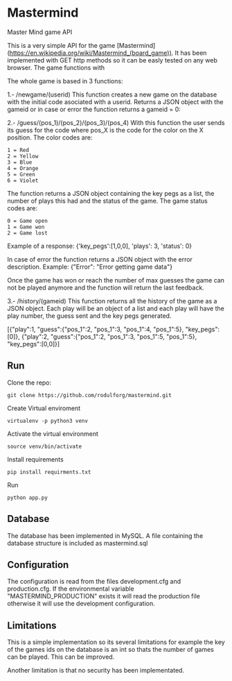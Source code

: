 # Mastermind
Master Mind game API

This is a very simple API for the game [Mastermind] (https://en.wikipedia.org/wiki/Mastermind_(board_game)). It has been implemented with GET http methods so it can be easly tested on any web browser. The game functions with 

The whole game is based in 3 functions:

1.- /newgame/(userid)
This function creates a new game on the database with the initial code asociated with a userid. Returns a JSON object with the gameid or in case or error the function returns a gameid = 0:

2.- /guess/(pos_1)/(pos_2)/(pos_3)/(pos_4)
With this function the user sends its guess for the code where pos_X is the code for the color on the X position. The color codes are:

    1 = Red
    2 = Yellow
    3 = Blue
    4 = Orange
    5 = Green
    6 = Violet

The function returns a JSON object containing the key pegs as a list, the number of plays this had and the status of the game. The game status codes are:

    0 = Game open
    1 = Game won
    2 = Game lost 

Example of a response: {'key_pegs':[1,0,0], 'plays': 3, 'status': 0}

In case of error the function returns a JSON object with the error description. Example: {"Error": "Error getting game data"}

Once the game has won or reach the number of max guesses the game can not be played anymore and the function will return the last feedback.

3.- /history/(gameid)
This function returns all the history of the game as a JSON object. Each play will be an object of a list and each play will have the play number, the guess sent and the key pegs generated.

[{"play":1, "guess":{"pos_1":2, "pos_1":3, "pos_1":4, "pos_1":5}, "key_pegs":[0]},
{"play":2, "guess":{"pos_1":2, "pos_1":3, "pos_1":5, "pos_1":5}, "key_pegs":[0,0]}]

## Run
Clone the repo:

```
git clone https://github.com/rodulforg/mastermind.git
````

Create Virtual enviroment

```
virtualenv -p python3 venv
````

Activate the virtual environment

````
source venv/bin/activate
````

Install requirements

```
pip install requirments.txt
````

Run

```
python app.py
`````

## Database
The database has been implemented in MySQL. A file containing the database structure is included as mastermind.sql

## Configuration
The configuration is read from the files development.cfg and production.cfg. If the environmental variable "MASTERMIND_PRODUCTION" exists it will read the production file otherwise it will use the development configuration.

## Limitations
This is a simple implementation so its several limitations for example the key of the games ids on the database is an int so thats the number of games can be played. This can be improved.

Another limitation is that no security has been implementated.
